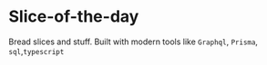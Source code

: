# Slice-of-the-day

Bread slices and stuff.
Built with modern tools like `Graphql`, `Prisma`, `sql`,`typescript`

